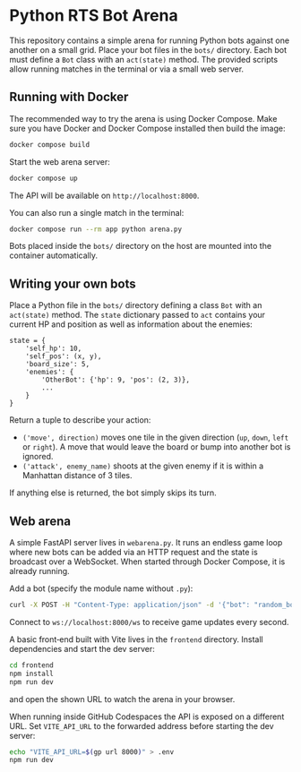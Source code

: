 # Python RTS Bot Arena

This repository contains a simple arena for running Python bots against one another on a small grid. Place your bot files in the `bots/` directory. Each bot must define a `Bot` class with an `act(state)` method. The provided scripts allow running matches in the terminal or via a small web server.

## Running with Docker

The recommended way to try the arena is using Docker Compose. Make sure you have Docker and Docker Compose installed then build the image:

```bash
docker compose build
```

Start the web arena server:

```bash
docker compose up
```

The API will be available on `http://localhost:8000`.

You can also run a single match in the terminal:

```bash
docker compose run --rm app python arena.py
```

Bots placed inside the `bots/` directory on the host are mounted into the container automatically.

## Writing your own bots

Place a Python file in the `bots/` directory defining a class `Bot` with an `act(state)` method. The `state` dictionary passed to `act` contains your current HP and position as well as information about the enemies:

```
state = {
    'self_hp': 10,
    'self_pos': (x, y),
    'board_size': 5,
    'enemies': {
        'OtherBot': {'hp': 9, 'pos': (2, 3)},
        ...
    }
}
```

Return a tuple to describe your action:

- `('move', direction)` moves one tile in the given direction (`up`, `down`, `left` or `right`). A move that would leave the board or bump into another bot is ignored.
- `('attack', enemy_name)` shoots at the given enemy if it is within a Manhattan distance of 3 tiles.

If anything else is returned, the bot simply skips its turn.

## Web arena

A simple FastAPI server lives in `webarena.py`. It runs an endless game loop where new bots can be added via an HTTP request and the state is broadcast over a WebSocket. When started through Docker Compose, it is already running.

Add a bot (specify the module name without `.py`):

```bash
curl -X POST -H "Content-Type: application/json" -d '{"bot": "random_bot"}' http://localhost:8000/add_bot
```

Connect to `ws://localhost:8000/ws` to receive game updates every second.

A basic front‑end built with Vite lives in the `frontend` directory. Install dependencies and start the dev server:

```bash
cd frontend
npm install
npm run dev
```

and open the shown URL to watch the arena in your browser.

When running inside GitHub Codespaces the API is exposed on a different URL. Set `VITE_API_URL` to the forwarded address before starting the dev server:

```bash
echo "VITE_API_URL=$(gp url 8000)" > .env
npm run dev
```
